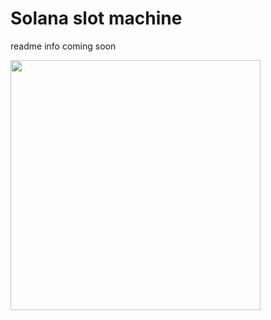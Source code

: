 #  Solana slot machine

readme info coming soon

<img src="https://lh3.googleusercontent.com/pw/AMWts8B7CJ3-Q57oOPSVEOf1FGfhRP_tLilXtZZhyJ5C7yaKBtbjyj4Ir_SKJRyBVJa-I3f6uI3s2ZKpnQxVNvxuqfeBlrgZNchrkypvO_vNmrUeVozMCGRFuEYM9NDfC3a1WL4WW1ExhNz9GPikaUxqkvYkZw=w1592-h1746-no?authuser=0" width="400" />